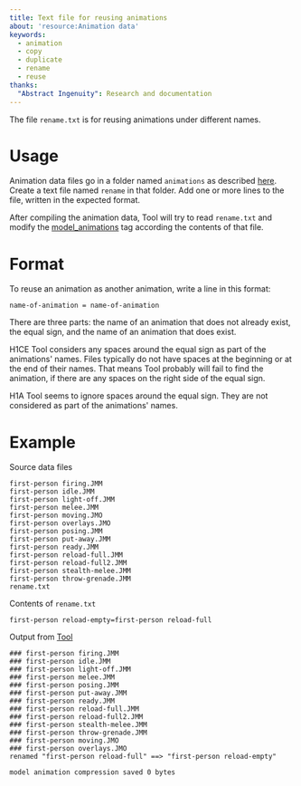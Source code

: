 ```yaml
---
title: Text file for reusing animations
about: 'resource:Animation data'
keywords: 
  - animation
  - copy
  - duplicate
  - rename
  - reuse
thanks:
  "Abstract Ingenuity": Research and documentation
---
```


The file `rename.txt` is for reusing animations under different names.

# Usage

Animation data files go in a folder named `animations` as described [here](~h1-tool#animations). Create a text file named `rename` in that folder. Add one or more lines to the file, written in the expected format.

After compiling the animation data, Tool will try to read `rename.txt` and modify the [model_animations](~) tag according the contents of that file.

# Format

To reuse an animation as another animation, write a line in this format:
```
name-of-animation = name-of-animation
```

There are three parts: the name of an animation that does not already exist, the equal sign, and the name of an animation that does exist.

H1CE Tool considers any spaces around the equal sign as part of the animations' names. Files typically do not have spaces at the beginning or at the end of their names. That means Tool probably will fail to find the animation, if there are any spaces on the right side of the equal sign.

H1A Tool seems to ignore spaces around the equal sign. They are not considered as part of the animations' names. 

# Example

Source data files
```
first-person firing.JMM
first-person idle.JMM
first-person light-off.JMM
first-person melee.JMM
first-person moving.JMO
first-person overlays.JMO
first-person posing.JMM
first-person put-away.JMM
first-person ready.JMM
first-person reload-full.JMM
first-person reload-full2.JMM
first-person stealth-melee.JMM
first-person throw-grenade.JMM
rename.txt
```

Contents of `rename.txt`
```
first-person reload-empty=first-person reload-full
```

Output from [Tool](~h1-tool#animations)
```
### first-person firing.JMM
### first-person idle.JMM
### first-person light-off.JMM
### first-person melee.JMM
### first-person posing.JMM
### first-person put-away.JMM
### first-person ready.JMM
### first-person reload-full.JMM
### first-person reload-full2.JMM
### first-person stealth-melee.JMM
### first-person throw-grenade.JMM
### first-person moving.JMO
### first-person overlays.JMO
renamed "first-person reload-full" ==> "first-person reload-empty"

model animation compression saved 0 bytes
```
